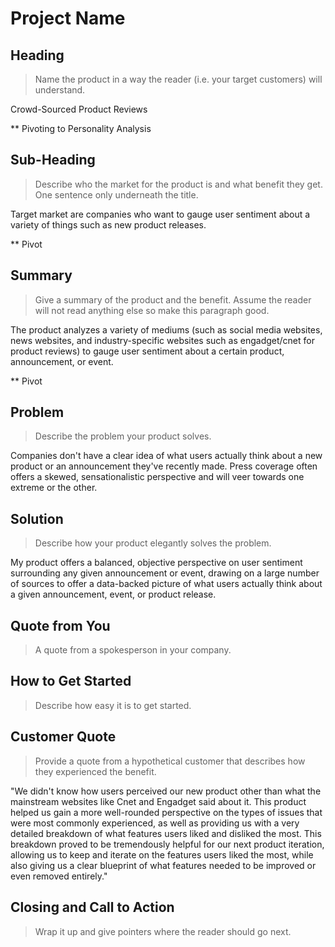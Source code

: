 # Project Name #

<!-- 
> This material was originally posted [here](http://www.quora.com/What-is-Amazons-approach-to-product-development-and-product-management). It is reproduced here for posterities sake.

There is an approach called "working backwards" that is widely used at Amazon. They work backwards from the customer, rather than starting with an idea for a product and trying to bolt customers onto it. While working backwards can be applied to any specific product decision, using this approach is especially important when developing new products or features.

For new initiatives a product manager typically starts by writing an internal press release announcing the finished product. The target audience for the press release is the new/updated product's customers, which can be retail customers or internal users of a tool or technology. Internal press releases are centered around the customer problem, how current solutions (internal or external) fail, and how the new product will blow away existing solutions.

If the benefits listed don't sound very interesting or exciting to customers, then perhaps they're not (and shouldn't be built). Instead, the product manager should keep iterating on the press release until they've come up with benefits that actually sound like benefits. Iterating on a press release is a lot less expensive than iterating on the product itself (and quicker!).

If the press release is more than a page and a half, it is probably too long. Keep it simple. 3-4 sentences for most paragraphs. Cut out the fat. Don't make it into a spec. You can accompany the press release with a FAQ that answers all of the other business or execution questions so the press release can stay focused on what the customer gets. My rule of thumb is that if the press release is hard to write, then the product is probably going to suck. Keep working at it until the outline for each paragraph flows. 

Oh, and I also like to write press-releases in what I call "Oprah-speak" for mainstream consumer products. Imagine you're sitting on Oprah's couch and have just explained the product to her, and then you listen as she explains it to her audience. That's "Oprah-speak", not "Geek-speak".

Once the project moves into development, the press release can be used as a touchstone; a guiding light. The product team can ask themselves, "Are we building what is in the press release?" If they find they're spending time building things that aren't in the press release (overbuilding), they need to ask themselves why. This keeps product development focused on achieving the customer benefits and not building extraneous stuff that takes longer to build, takes resources to maintain, and doesn't provide real customer benefit (at least not enough to warrant inclusion in the press release).
 -->
 
## Heading ##
  > Name the product in a way the reader (i.e. your target customers) will understand.

  Crowd-Sourced Product Reviews

  ** Pivoting to Personality Analysis

## Sub-Heading ##
  > Describe who the market for the product is and what benefit they get. One sentence only underneath the title.
  
  Target market are companies who want to gauge user sentiment about a variety of things such as new product releases.

  ** Pivot


## Summary ##
  > Give a summary of the product and the benefit. Assume the reader will not read anything else so make this paragraph good.

  The product analyzes a variety of mediums (such as social media websites, news websites, and industry-specific websites such as engadget/cnet for product reviews) to gauge user sentiment about a certain product, announcement, or event.

  ** Pivot

## Problem ##
  > Describe the problem your product solves.

  Companies don't have a clear idea of what users actually think about a new product or an announcement they've recently made. Press coverage often offers a skewed, sensationalistic perspective and will veer towards one extreme or the other.

## Solution ##
  > Describe how your product elegantly solves the problem.

  My product offers a balanced, objective perspective on user sentiment surrounding any given announcement or event, drawing on a large number of sources to offer a data-backed picture of what users actually think about a given announcement, event, or product release.

## Quote from You ##
  > A quote from a spokesperson in your company.

## How to Get Started ##
  > Describe how easy it is to get started.

## Customer Quote ##
  > Provide a quote from a hypothetical customer that describes how they experienced the benefit.

  "We didn't know how users perceived our new product other than what the mainstream websites like Cnet and Engadget said about it. This product helped us gain a more well-rounded perspective on the types of issues that were most commonly experienced, as well as providing us with a very detailed breakdown of what features users liked and disliked the most. This breakdown proved to be tremendously helpful for our next product iteration, allowing us to keep and iterate on the features users liked the most, while also giving us a clear blueprint of what features needed to be improved or even removed entirely."

## Closing and Call to Action ##
  > Wrap it up and give pointers where the reader should go next.
